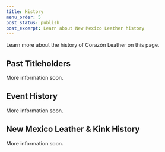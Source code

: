 ```yaml
---
title: History
menu_order: 5
post_status: publish
post_excerpt: Learn about New Mexico Leather history
---
```


Learn more about the history of Corazón Leather on this page.


## Past Titleholders

More information soon.


## Event History

More information soon.


## New Mexico Leather & Kink History

More information soon.
